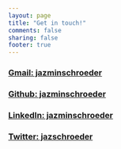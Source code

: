 ```yaml
---
layout: page
title: "Get in touch!"
comments: false
sharing: false
footer: true
---
```

<h3><a href="http://jazminschroeder@gmail.com" target="_blank">Gmail: jazminschroeder</a> </h3>
<h3><a href="http://github.com/jazminschroeder" target="_blank">Github: jazminschroeder</a> </h3>
<h3><a href="http://www.linkedin.com/in/jazminschroeder" target="_blank">LinkedIn: jazminschroeder</a> </h3>
<h3><a href="https://twitter.com/JazSchroeder" target="_blank">Twitter: jazschroeder</a> </h3>
